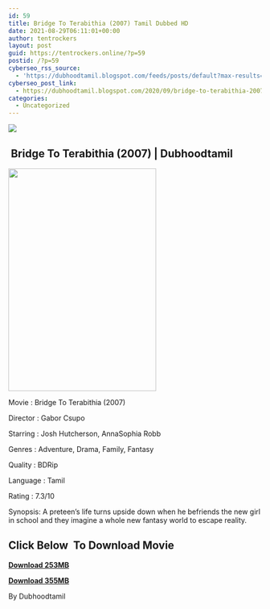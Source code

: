 ```yaml
---
id: 59
title: Bridge To Terabithia (2007) Tamil Dubbed HD
date: 2021-08-29T06:11:01+00:00
author: tentrockers
layout: post
guid: https://tentrockers.online/?p=59
postid: /?p=59
cyberseo_rss_source:
  - 'https://dubhoodtamil.blogspot.com/feeds/posts/default?max-results=150&start-index=1'
cyberseo_post_link:
  - https://dubhoodtamil.blogspot.com/2020/09/bridge-to-terabithia-2007-tamil-dubbed.html
categories:
  - Uncategorized
---
```

<div class="media_block">
  <img src="https://1.bp.blogspot.com/-ti4tYdURiuw/X3LbNsH4X1I/AAAAAAAACjg/6i6ty5CHw7sOCvvhJBf6Mmd4LO2rtGgEACNcBGAsYHQ/s72-w294-h442-c/20d1bdbfd03b9b73f7fe991d1e485188.jpg" class="media_thumbnail" />
</div>

## &nbsp;Bridge To Terabithia (2007) | Dubhoodtamil

<div class="separator">
  <a href="https://1.bp.blogspot.com/-ti4tYdURiuw/X3LbNsH4X1I/AAAAAAAACjg/6i6ty5CHw7sOCvvhJBf6Mmd4LO2rtGgEACNcBGAsYHQ/s1440/20d1bdbfd03b9b73f7fe991d1e485188.jpg" imageanchor="1"><img loading="lazy" border="0" data-original-height="1440" data-original-width="960" height="442" src="https://1.bp.blogspot.com/-ti4tYdURiuw/X3LbNsH4X1I/AAAAAAAACjg/6i6ty5CHw7sOCvvhJBf6Mmd4LO2rtGgEACNcBGAsYHQ/w294-h442/20d1bdbfd03b9b73f7fe991d1e485188.jpg" width="294" /></a>
</div>

Movie	<span></span>:	<span></span>Bridge To Terabithia (2007)&nbsp;

Director	<span></span>:	<span></span>Gabor Csupo&nbsp;

Starring	<span></span>:	<span></span>Josh Hutcherson, AnnaSophia Robb&nbsp;

Genres	<span></span>:	<span></span>Adventure, Drama, Family, Fantasy&nbsp;

Quality	<span></span>:	<span></span>BDRip&nbsp;

Language	<span></span>:	<span></span>Tamil&nbsp;

Rating	<span></span>:	<span></span>7.3/10&nbsp;

Synopsis: A preteen&#8217;s life turns upside down when he befriends the new girl in school and they imagine a whole new fantasy world to escape reality.

## **<span>Click Below&nbsp; To Download Movie</span>**

**<span><a href="https://oncehelp.com/btt-1" target="_blank" rel="noopener">Download&nbsp;253MB</a></span>**

**<span><a href="https://oncehelp.com/btt-2" target="_blank" rel="noopener">Download 355MB</a></span>**

By Dubhoodtamil